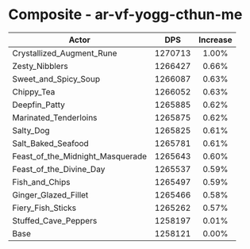 # Composite - ar-vf-yogg-cthun-me
| Actor | DPS | Increase |
|---|:---:|:---:|
|Crystallized_Augment_Rune|1270713|1.00%|
|Zesty_Nibblers|1266427|0.66%|
|Sweet_and_Spicy_Soup|1266087|0.63%|
|Chippy_Tea|1266052|0.63%|
|Deepfin_Patty|1265885|0.62%|
|Marinated_Tenderloins|1265875|0.62%|
|Salty_Dog|1265825|0.61%|
|Salt_Baked_Seafood|1265781|0.61%|
|Feast_of_the_Midnight_Masquerade|1265643|0.60%|
|Feast_of_the_Divine_Day|1265537|0.59%|
|Fish_and_Chips|1265497|0.59%|
|Ginger_Glazed_Fillet|1265466|0.58%|
|Fiery_Fish_Sticks|1265262|0.57%|
|Stuffed_Cave_Peppers|1258197|0.01%|
|Base|1258121|0.00%|
